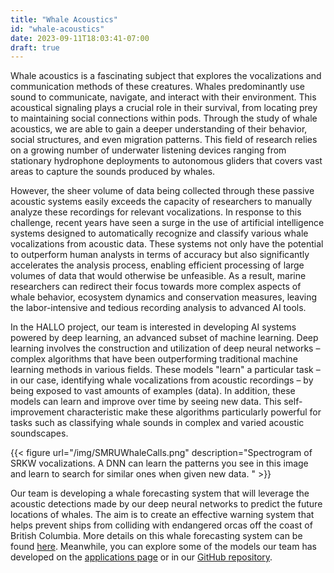 ```yaml
---
title: "Whale Acoustics"
id: "whale-acoustics"
date: 2023-09-11T18:03:41-07:00
draft: true
---
```


Whale acoustics is a fascinating subject that explores the vocalizations and communication methods of these creatures. Whales predominantly use sound to communicate, navigate, and interact with their environment. This acoustical signaling plays a crucial role in their survival, from locating prey to maintaining social connections within pods. Through the study of whale acoustics, we are able to gain a deeper understanding of their behavior, social structures, and even migration patterns. This field of research relies on a growing number of underwater listening devices ranging from stationary hydrophone deployments to autonomous gliders that covers vast areas to capture the sounds produced by whales. 

However, the sheer volume of data being collected through these passive acoustic systems easily exceeds the capacity of researchers to manually analyze these recordings for relevant vocalizations. In response to this challenge, recent years have seen a surge in the use of artificial intelligence systems designed to automatically recognize and classify various whale vocalizations from acoustic data. These systems not only have the potential to outperform human analysts in terms of accuracy but also significantly accelerates the analysis process, enabling efficient processing of large volumes of data that would otherwise be unfeasible. As a result, marine researchers can redirect their focus towards more complex aspects of whale behavior, ecosystem dynamics and conservation measures, leaving the labor-intensive and tedious recording analysis to advanced AI tools.


In the HALLO project, our team is interested in developing AI systems powered by deep learning, an advanced subset of machine learning. Deep learning involves the construction and utilization of deep neural networks – complex algorithms that have been outperforming traditional machine learning methods in various fields. These models "learn" a particular task – in our case, identifying whale vocalizations from acoustic recordings – by being exposed to vast amounts of examples (data). In addition, these models can learn and improve over time by seeing new data. This self-improvement characteristic make these algorithms particularly powerful for tasks such as classifying whale sounds in complex and varied acoustic soundscapes.

{{< figure url="/img/SMRUWhaleCalls.png" description="Spectrogram of SRKW vocalizations. A DNN can learn the patterns you see in this image and learn to search for similar ones when given new data. " >}}

Our team is developing a whale forecasting system that will leverage the acoustic detections made by our deep neural networks to predict the future locations of whales. The aim is to create an effective warning system that helps prevent ships from colliding with endangered orcas off the coast of British Columbia. More details on this whale forecasting system can be found [here](/research/whale-forecast-system). Meanwhile, you can explore some of the models our team has developed on the [applications page](/applications/) or in our [GitHub repository](https://github.com/coastal-science/HALLO-models).